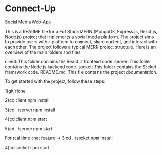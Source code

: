 # Connect-Up
Social Media Web-App

This is a README file for a Full Stack MERN (MongoDB, Express.js, React.js, Node.js) project that implements a social media platform. The project aims to provide users with a platform to connect, share content, and interact with each other.
The project follows a typical MERN project structure. Here is an overview of the main folders and files:

client: This folder contains the React.js frontend code.
server: This folder contains the Node.js backend code.
socket: This folder contains the Socket framework code.
README.md: This file contains the project documentation.


To get started with the project, follow these steps:

1)git clone <repository-url>

2)cd client
  npm install

3)cd ../server
  npm install

4)cd client
  npm start

5)cd ../server
  npm start

For real time chat feature -> 
3)cd ../socket
  npm install

4)cd socket
  npm start

